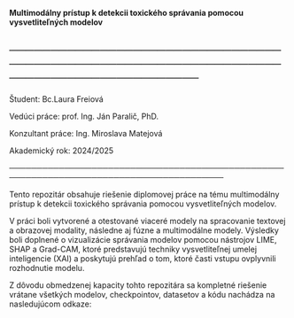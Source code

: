 **Multimodálny prístup k detekcii toxického správania pomocou vysvetliteľných modelov**
 
─────────────────────────────────────────────────────────────────────────────────────────
-------------------------------------


 
Študent: Bc.Laura Freiová
 
Vedúci práce: prof. Ing. Ján Paralič, PhD.
 
Konzultant práce: Ing. Miroslava Matejová
 
Akademický rok: 2024/2025
 
─────────────────────────────────────────────────────────────────────────────────────────


Tento repozitár obsahuje riešenie diplomovej práce na tému multimodálny prístup k detekcii toxického správania pomocou vysvetliteľných modelov.

V práci boli vytvorené a otestované viaceré modely na spracovanie textovej a obrazovej modality, následne aj fúzne a multimodálne modely. Výsledky boli doplnené o vizualizácie správania modelov pomocou nástrojov LIME, SHAP a Grad-CAM, ktoré predstavujú techniky vysvetliteľnej umelej inteligencie (XAI) a poskytujú prehľad o tom, ktoré časti vstupu ovplyvnili rozhodnutie modelu.

Z dôvodu obmedzenej kapacity tohto repozitára sa kompletné riešenie vrátane všetkých modelov, checkpointov, datasetov a kódu nachádza na nasledujúcom odkaze:
 

